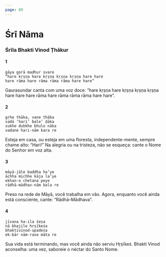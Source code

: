 ```yaml
---
page: 80
---
```


# Śrī Nāma

### Śrīla Bhakti Vinod Ṭhākur

#### 1

    gāya gorā madhur svare
    “hare kṛṣṇa hare kṛṣṇa kṛṣṇa kṛṣṇa hare hare
    hare rāma hare rāma rāma rāma hare hare”

Gaurasundar canta com uma voz doce: “hare kṛṣṇa hare kṛṣṇa kṛṣṇa kṛṣṇa hare hare hare rāma hare rāma rāma rāma hare hare”.

#### 2

    gṛhe thāka, vane thāka
    sadā ‘hari’ bale’ ḍāka
    sukhe duḥkhe bhulo nāka
    vadane hari-nām kara re

Esteja em casa, ou esteja em uma floresta, independente-mente, sempre chame alto: “Hari!” Na alegria ou na tristeza, não se esqueça: cante o Nome do Senhor em voz alta.

#### 3

    māyā-jāle baddha ha’ye
    āchha michhe kāja la’ye
    ekhan-o chetana peye
    rādhā-mādhav-nām bala re

Preso na rede de Māyā, você trabalha em vão. Agora, enquanto você ainda está consciente, cante: “Rādhā–Mādhava”.

#### 4

    jīvana ha-ila śeṣa
    nā bhajile hṛṣīkeśa
    bhaktivinod-upadeśa
    ek-bār nām-rase māta re

Sua vida está terminando, mas você ainda não serviu Hṛṣīkeś. Bhakti Vinod aconselha: uma vez, saboreie o néctar do Santo Nome.

